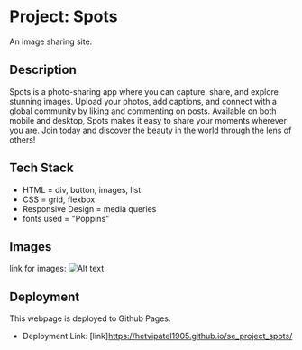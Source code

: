 # Project: Spots

An image sharing site.

## Description

Spots is a photo-sharing app where you can capture, share, and explore stunning images. Upload your photos, add captions, and connect with a global community by liking and commenting on posts. Available on both mobile and desktop, Spots makes it easy to share your moments wherever you are. Join today and discover the beauty in the world through the lens of others!

## Tech Stack

- HTML = div, button, images, list
- CSS = grid, flexbox
- Responsive Design = media queries
- fonts used = "Poppins"

## Images

link for images:
![Alt text](./images/)

## Deployment

This webpage is deployed to Github Pages.

- Deployment Link:
  [link]https://hetvipatel1905.github.io/se_project_spots/
